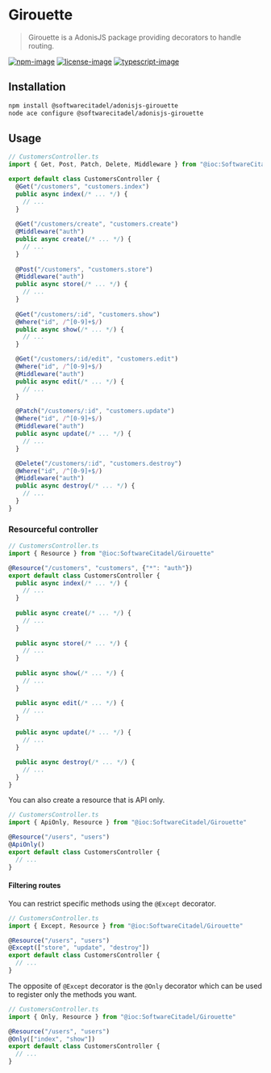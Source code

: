 # Girouette

> Girouette is a AdonisJS package providing decorators to handle routing.

[![npm-image]][npm-url] [![license-image]][license-url] [![typescript-image]][typescript-url]

## Installation

```bash
npm install @softwarecitadel/adonisjs-girouette
node ace configure @softwarecitadel/adonisjs-girouette
```

## Usage

```typescript
// CustomersController.ts
import { Get, Post, Patch, Delete, Middleware } from "@ioc:SoftwareCitadel/Girouette"

export default class CustomersController {
  @Get("/customers", "customers.index")
  public async index(/* ... */) {
    // ...
  }
  
  @Get("/customers/create", "customers.create")
  @Middleware("auth")
  public async create(/* ... */) {
    // ...
  }
  
  @Post("/customers", "customers.store")
  @Middleware("auth")
  public async store(/* ... */) {
    // ...
  }
  
  @Get("/customers/:id", "customers.show")
  @Where("id", /^[0-9]+$/)
  public async show(/* ... */) {
    // ...
  }

  @Get("/customers/:id/edit", "customers.edit")
  @Where("id", /^[0-9]+$/)
  @Middleware("auth")
  public async edit(/* ... */) {
    // ...
  }

  @Patch("/customers/:id", "customers.update")
  @Where("id", /^[0-9]+$/)
  @Middleware("auth")
  public async update(/* ... */) {
    // ...
  }

  @Delete("/customers/:id", "customers.destroy")
  @Where("id", /^[0-9]+$/)
  @Middleware("auth")
  public async destroy(/* ... */) {
    // ...
  }
}
```

### Resourceful controller

```typescript
// CustomersController.ts
import { Resource } from "@ioc:SoftwareCitadel/Girouette"

@Resource("/customers", "customers", {"*": "auth"})
export default class CustomersController {
  public async index(/* ... */) {
    // ...
  }
  
  public async create(/* ... */) {
    // ...
  }
  
  public async store(/* ... */) {
    // ...
  }
  
  public async show(/* ... */) {
    // ...
  }

  public async edit(/* ... */) {
    // ...
  }

  public async update(/* ... */) {
    // ...
  }

  public async destroy(/* ... */) {
    // ...
  }
}
```

You can also create a resource that is API only.

```typescript
// CustomersController.ts
import { ApiOnly, Resource } from "@ioc:SoftwareCitadel/Girouette"

@Resource("/users", "users")
@ApiOnly()
export default class CustomersController {
  // ...
}
```

#### Filtering routes

You can restrict specific methods using the `@Except` decorator.

```typescript
// CustomersController.ts
import { Except, Resource } from "@ioc:SoftwareCitadel/Girouette"

@Resource("/users", "users")
@Except(["store", "update", "destroy"])
export default class CustomersController {
  // ...
}
```

The opposite of `@Except` decorator is the `@Only` decorator which can be used to register only the methods you want.

```typescript
// CustomersController.ts
import { Only, Resource } from "@ioc:SoftwareCitadel/Girouette"

@Resource("/users", "users")
@Only(["index", "show"])
export default class CustomersController {
  // ...
}
```


[npm-image]: https://img.shields.io/npm/v/@softwarecitadel/adonisjs-girouette.svg?style=for-the-badge&logo=npm
[npm-url]: https://npmjs.org/package/@softwarecitadel/adonis-girouette "npm"

[license-image]: https://img.shields.io/npm/l/@softwarecitadel/adonisjs-girouette?color=blueviolet&style=for-the-badge
[license-url]: LICENSE.md "license"

[typescript-image]: https://img.shields.io/badge/Typescript-294E80.svg?style=for-the-badge&logo=typescript
[typescript-url]:  "typescript"
